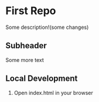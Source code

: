 # First Repo

Some description!(some changes)

## Subheader

Some more text

## Local Development

1. Open index.html in your browser
